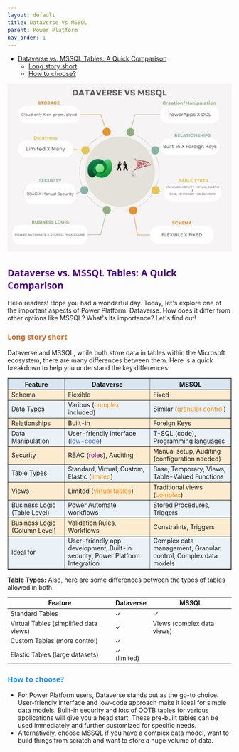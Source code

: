 ```yaml
---
layout: default
title: Dataverse Vs MSSQL
parent: Power Platform
nav_order: 1
---
```

- [Dataverse vs. MSSQL Tables: A Quick Comparison](#dataverse-vs-mssql-tables-a-quick-comparison)
  - [Long story short](#long-story-short)
  - [How to choose?](#how-to-choose)


![alt text](db_vs_dataverse-1.jpg)

## <span style="color: Indigo;Font-family: Segoe UI, sans-serif;">Dataverse vs. MSSQL Tables: A Quick Comparison</span>

Hello readers! Hope you had a wonderful day. Today, let's explore one of the important aspects of Power Platform: Dataverse. How does it differ from other options like MSSQL? What's its importance? Let's find out!

### <span style="color: Chocolate;Font-family: Segoe UI, sans-serif;">Long story short</span>

Dataverse and MSSQL, while both store data in tables within the Microsoft ecosystem, there are many differences between them. Here is a quick breakdown to help you understand the key differences:

<table border="1" style="border-collapse: collapse;">
  <tr style="background-color:#d9e6f2;">
    <th>Feature</th>
    <th>Dataverse</th>
    <th>MSSQL</th>
  </tr>
  <tr style="background-color:#fdebd0;">
    <td>Schema</td>
    <td>Flexible</td>
    <td>Fixed</td>
  </tr>
  <tr style="background-color:#eaf2f8;">
    <td>Data Types</td>
    <td>Various (<span style="color: #FF8C00;">complex</span> included)</td>
    <td>Similar (<span style="color: #FF8C00;">granular control</span>)</td>
  </tr>
  <tr style="background-color:#fdebd0;">
    <td>Relationships</td>
    <td>Built-in</td>
    <td>Foreign Keys</td>
  </tr>
  <tr style="background-color:#eaf2f8;">
    <td>Data Manipulation</td>
    <td>User-friendly interface (<span style="color: #4169E1;">low-code</span>)</td>
    <td>T-SQL (code), Programming languages</td>
  </tr>
  <tr style="background-color:#fdebd0;">
    <td>Security</td>
    <td>RBAC (<span style="color: #800080;">roles</span>), Auditing</td>
    <td>Manual setup, Auditing (configuration needed)</td>
  </tr>
  <tr style="background-color:#eaf2f8;">
    <td>Table Types</td>
    <td>Standard, Virtual, Custom, Elastic (<span style="color: #FF8C00;">limited</span>)</td>
    <td>Base, Temporary, Views, Table-Valued Functions</td>
  </tr>
  <tr style="background-color:#fdebd0;">
    <td>Views</td>
    <td>Limited (<span style="color: #FF8C00;">virtual tables</span>)</td>
    <td>Traditional views (<span style="color: #FF8C00;">complex</span>)</td>
  </tr>
  <tr style="background-color:#eaf2f8;">
    <td>Business Logic (Table Level)</td>
    <td>Power Automate workflows</td>
    <td>Stored Procedures, Triggers</td>
  </tr>
  <tr style="background-color:#fdebd0;">
    <td>Business Logic (Column Level)</td>
    <td>Validation Rules, Workflows</td>
    <td>Constraints, Triggers</td>
  </tr>
  <tr style="background-color:#eaf2f8;">
    <td>Ideal for</td>
    <td>User-friendly app development, Built-in security, Power Platform Integration</td>
    <td>Complex data management, Granular control, Complex data models</td>
  </tr>
</table>


**Table Types:**
Also, here are some differences between the types of tables allowed in both.

| Feature | Dataverse | MSSQL |
|---|---|---|
| Standard Tables | ✓ | ✓ |
| Virtual Tables (simplified data views) | ✓ | Views (complex data views) |
| Custom Tables (more control) | ✓ |  |
| Elastic Tables (large datasets) | ✓ (limited) |  |

### <span style="color: DodgerBlue;Font-family: Segoe UI, sans-serif;">How to choose?</span>

- For Power Platform users, Dataverse stands out as the go-to choice. User-friendly interface and low-code approach make it ideal for simple data models. Built-in security and lots of OOTB tables for various applications will give you a head start. These pre-built tables can be used immediately and further customized for specific needs.
- Alternatively, choose MSSQL if you have a complex data model, want to build things from scratch and want to store a huge volume of data.

